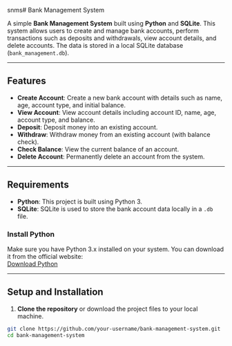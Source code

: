 snms# Bank Management System

A simple **Bank Management System** built using **Python** and **SQLite**. This system allows users to create and manage bank accounts, perform transactions such as deposits and withdrawals, view account details, and delete accounts. The data is stored in a local SQLite database (`bank_management.db`).

---

## Features

- **Create Account**: Create a new bank account with details such as name, age, account type, and initial balance.
- **View Account**: View account details including account ID, name, age, account type, and balance.
- **Deposit**: Deposit money into an existing account.
- **Withdraw**: Withdraw money from an existing account (with balance check).
- **Check Balance**: View the current balance of an account.
- **Delete Account**: Permanently delete an account from the system.

---

## Requirements

- **Python**: This project is built using Python 3.
- **SQLite**: SQLite is used to store the bank account data locally in a `.db` file.

### Install Python
Make sure you have Python 3.x installed on your system. You can download it from the official website:  
[Download Python](https://www.python.org/downloads/)

---

## Setup and Installation

1. **Clone the repository** or download the project files to your local machine.

```bash
git clone https://github.com/your-username/bank-management-system.git
cd bank-management-system
